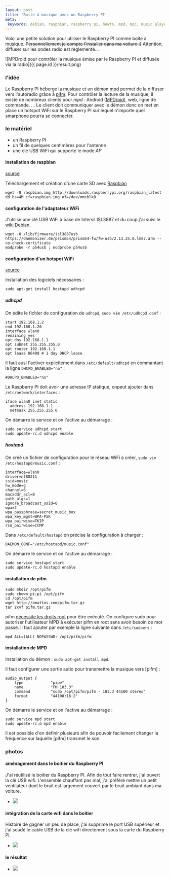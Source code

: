 ```yaml
---
layout: post
title: 'Boite à musique avec un Raspberry PI'
meta:
 keywords: debian, raspbian, raspberry pi, howto, mpd, mpc, music player daemon, fm transmitter
---
```


Voici une petite solution pour utiliser le Raspberry PI comme boite à musique. ~~Personnellement je compte l'installer dans ma voiture :)~~ Attention, diffuser sur les ondes radio est règlementé...

![MPDroid pour contrôler la musique émise par le Raspberry PI et diffusée via la radio]({{ page.id }}/result.png)

### l'idée

Le Raspberry PI héberge la musique et un démon [mpd](http://fr.wikipedia.org/wiki/Music_Player_Daemon) permet de la diffuser vers l'autoradio grâce à [pifm](http://www.icrobotics.co.uk/wiki/index.php/Turning_the_Raspberry_Pi_Into_an_FM_Transmitter). Pour contrôler la lecture de la musique, il existe de nombreux clients pour _mpd_ : Android ([MPDroid](https://play.google.com/store/apps/details?id=com.namelessdev.mpdroid)), web, ligne de commande, ... Le client doit communiquer avec le démon donc on met en place un hotspot WiFi sur le Raspberry PI sur lequel n'importe quel smarphone pourra se connecter.

### le matériel

- un Raspberry PI
- un fil de quelques centimères pour l'antenne
- une clé USB WiFi qui supporte le mode <span title="Access Point">_AP_</span>

#### installation de raspbian

<span class="pull-right badge badge-info">[source](http://www.raspberrypi.org/documentation/installation/installing-images/README.md)</span>

Téléchargement et création d'une carte SD avec [Raspbian](http://www.raspbian.org/)

    wget -0 raspbian.img http://downloads.raspberrypi.org/raspbian_latest
    dd bs=4M if=raspbian.img of=/dev/mmcblk0

#### configuration de l'adaptateur WiFi

J'utilise une clé USB WiFi à base de Intersil ISL3887 et du coup j'ai suivi le [wiki Debian](https://wiki.debian.org/fr/prism54#p54usb).

    wget -O /lib/firmware/isl3887usb https://daemonizer.de/prism54/prism54-fw/fw-usb/2.13.25.0.lm87.arm --no-check-certificate
    modprobe -r p54usb ; modprobe p54usb

#### configuration d'un hotspot WiFi

<span class="pull-right badge badge-info">[source](http://elinux.org/RPI-Wireless-Hotspot)</span>

Installation des logiciels nécessaires :

    sudo apt-get install hostapd udhcpd

##### udhcpd

On édite le fichier de configuration de `udhcpd`, `sudo vim /etc/udhcpd.conf` :

    start 192.168.1.2
    end 192.168.1.20
    interface wlan0
    remaining yes
    opt dns 192.168.1.1
    opt subnet 255.255.255.0
    opt router 192.168.1.1
    opt lease 86400 # 1 day DHCP lease

Il faut ausi l'activer explicitement dans `/etc/default/udhcpd` en commantant la ligne `DHCPD_ENABLED="no"` :

    #DHCPD_ENABLED="no"

Le Raspberry PI doit avoir une adresse IP statique, onpeut ajouter dans `/etc/network/interfaces` :

    iface wlan0 inet static
      address 192.168.1.1
      netmask 255.255.255.0

On démarre le service et on l'active au démarrage :

    sudo service udhcpd start
    sudo update-rc.d udhcpd enable

##### hostapd

On créé un fichier de configuration pour le réseau WiFi à créer, `sudo vim /etc/hostapd/music.conf` :

    interface=wlan0
    driver=nl80211
    ssid=music
    hw_mode=g
    channel=6
    macaddr_acl=0
    auth_algs=1
    ignore_broadcast_ssid=0
    wpa=2
    wpa_passphrase=secret_music_box
    wpa_key_mgmt=WPA-PSK
    wpa_pairwise=TKIP
    rsn_pairwise=CCMP

Dans `/etc/default/hostapd` on précise la configuration à charger : 

    DAEMON_CONF="/etc/hostapd/music.conf"

On démarre le service et on l'active au démarrage :

    sudo service hostapd start
    sudo update-rc.d hostapd enable


#### installation de pifm

    sudo mkdir /opt/pifm
    sudo chown pi:pi /opt/pifm
    cd /opt/pifm
    wget http://omattos.com/pifm.tar.gz
    tar zxvf pifm.tar.gz

pifm [nécessite les droits root](https://github.com/rm-hull/pifm#accessing-hardware) pour être exécuté. On configure sudo pour autoriser l'utilisateur MPD à exécuter pifm en root sans avoir besoin de mot passe.
Il faut ajouter par exemple la ligne suivante dans `/etc/sudoers` :

    mpd ALL=(ALL) NOPASSWD: /opt/pifm/pifm

#### installation de MPD

Installation du démon : `sudo apt-get install mpd`.

Il faut configurer une sortie autio pour transmettre la musique vers [pifm] :

    audio_output {
        type            "pipe"
        name            "FM 103.3"
        command         "sudo /opt/pifm/pifm - 103.3 44100 stereo"
        format          "44100:16:2"
    }

On démarre le service et on l'active au démarrage :

    sudo service mpd start
    sudo update-rc.d mpd enable

Il est possible d'en définir plusieurs afin de pouvoir facilement changer la fréquence sur laquelle [pifm] transmet le son.

### photos

#### aménagement dans le boitier du Raspberry PI

J'ai réutilisé le boitier du Raspberry PI. Afin de tout faire rentrer, j'ai ouvert la clé USB wifi. L'ensemble chauffant pas mal, j'ai préféré mettre un petit ventilateur dont le bruit est largement couvert par le bruit ambiant dans ma voiture.

<ul class="thumbnails">
  <li>
<a class="thumbnail fancybox" data-fancybox-group="{{ page.id }}" href="{{ page.id}}/box-1.png" title="Aménagement intérieur du boitier du Raspberry PI">
  <img src="{{ page.id }}/box-1-thumbnail.png" />
</a>
  </li>
</ul>

#### intégration de la carte wifi dans le boitier

Histoire de gagner un peu de place, j'ai supprimé le port USB supérieur et j'ai soudé le cable USB de la clé wifi directement sous la carte du Raspberry PI.

<ul class="thumbnails">
  <li>
<a class="thumbnail fancybox" data-fancybox-group="{{ page.id }}" href="{{ page.id}}/wifi-3.png" title="Découpage du port USB supérieur, la clé wifi est soudée pour économiser la place">
  <img src="{{ page.id }}/wifi-3-thumbnail.png" />
</a>
  </li>
</ul>

#### le résultat

<ul class="thumbnails">
  <li>
<a class="thumbnail fancybox" data-fancybox-group="{{ page.id }}" href="{{ page.id}}/live-1.png" title="En cours d'utilisation">
  <img src="{{ page.id }}/live-1-thumbnail.png" />
</a>
  </li>
</ul>

